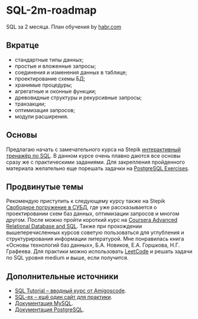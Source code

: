 # SQL-2m-roadmap
SQL за 2 месяца. План обучения by [habr.com](https://habr.com)


## Вкратце

- стандартные типы данных;
- простые и вложенные запросы;
- соединения и изменения данных в таблице;
- проектирование схемы БД;
- хранимые процедуры;
- агрегатные и оконные функции;
- древовидные структуры и рекурсивные запросы;
- транзакции;
- оптимизация запросов;
- модули расширения.

## Основы

Предлагаю начать с замечательного курса на Stepik [интерактивный тренажёр по SQL](https://stepik.org/course/63054/info). В данном курсе очень плавно даются все основы сразу же с практическими заданиями.
Для закрепления пройденного материала желательно еще порешать задачки на [PostgreSQL Exercises](https://pgexercises.com/).

## Продвинутые темы

Рекомендую приступить к следующему курсу также на Stepik [Свободное погружение в СУБД](https://stepik.org/course/70710/info), где уже рассказывается о проектировании схем баз данных, оптимизации запросов и многом другом.
После можно пройти короткий курс на [Coursera Advanced Relational Database and SQL](https://www.coursera.org/projects/advanced-rdb-sql). Также при прохождении вышеперечисленных курсов советую пользоваться для углубления и структурирования информации литературой. Мне понравилась книга «Основы технологий баз данных», Б.А. Новиков, Е.А. Горшкова, Н.Г. Графеева.
Для практики можно использовать [LeetCode](https://leetcode.com/) и решать задачи по SQL уровня medium и выше, если получится.

## Дополнительные источники

- [SQL Tutorial – вводный курс от Amigoscode](https://www.youtube.com/watch?v=5hzZtqCNQKk&ab_channel=Amigoscode).
- [SQL-ex – ещё один сайт для практики](https://sql-ex.ru/).
- [Документация MySQL](https://dev.mysql.com/doc/).
- [Документация PostgreSQL](https://postgrespro.ru/docs/postgresql).

